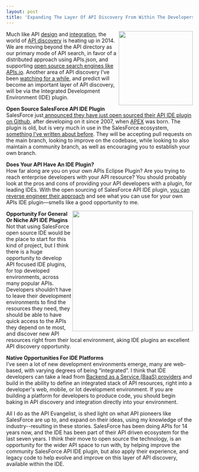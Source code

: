 ```yaml
---
layout: post
title: 'Expanding The Layer Of API Discovery From Within The Developers IDE'
---
```

<p><a href="http://www.eclipse.org/" target="_blank"><img class="c1" src="https://s3.amazonaws.com/kinlane-productions/eclipse/eclipse-ide-logo.jpeg" alt="" width="200" align="right" /></a></p>
<p>Much like API <a href="http://design.apievangelist.com">design</a> and <a href="http://integration.apievangelist.com">integration</a>, the world of <a href="http://discovery.apievangelist.com">API discovery</a> is heating up in 2014. We are moving beyond the API directory as our primary mode of API search, in favor of a distributed approach using APIs.json, and supporting <a href="http://apievangelist.com/2014/07/03/an-open-source-distributed-api-search-engine/">open source search engines like APIs.io</a>. Another area of API discovery I&rsquo;ve been <a href="http://apievangelist.com/2011/06/18/integrated-development-environment-ide-for-apis/">watching for a while</a>, and predict will become an important layer of API discovery, will be via the Integrated Development Environment (IDE) plugin.</p>
<p><strong>Open Source SalesForce API IDE Plugin</strong><br /> SalesForce just<a href="https://developer.salesforce.com/blogs/engineering/2014/07/new-eclipse-plugin.html"> announced they have just open sourced their API IDE plugin on Github</a>, after developing on it since 2007, when <a href="http://www.salesforce.com/us/developer/docs/apexcode/index_Left.htm">APEX</a> was born. The plugin is old, but is very much in use in the SalesForce ecosystem, <a href="http://apievangelist.com/2013/02/04/salesforce-discusses-its-eclipse-plugin-release-approach/">something I&rsquo;ve written about before</a>. They will be accepting pull requests on the main branch, looking to improve on the codebase, while looking to also maintain a community branch, as well as encouraging you to establish your own branch.</p>
<p><strong>Does Your API Have An IDE Plugin?</strong><br /> How far along are you on your own APIs Eclipse Plugin? Are you trying to reach enterprise developers with your API resource? You should probably look at the pros and cons of providing your API developers with a plugin, for leading IDEs. With the open sourcing of SalesForce API IDE plugin, <a href="https://github.com/forcedotcom/idecore">you can reverse engineer their approach</a> and see what you can use for your own APIs IDE plugin&mdash;smells like a good opportunity to me.</p>
<p><a href="https://developer.salesforce.com/blogs/engineering/2014/07/new-eclipse-plugin.html" target="_blank"><img class="c1" src="https://s3.amazonaws.com/kinlane-productions/salesforce/apex_doc_plugin_menu.jpg" alt="" width="325" align="right" /></a></p>
<p><strong>Opportunity For General Or Niche API IDE Plugins</strong><br /> Not that using SalesForce open source IDE would be the place to start for this kind of project, but I think there is a huge opportunity to develop API focused IDE plugins, for top developed environments, across many popular APIs. Developers shouldn&rsquo;t have to leave their development environments to find the resources they need, they should be able to have quick access to the APIs they depend on te most, and discover new API resources right from their local environment, aking IDE plugins an excellent API discovery opportunity.</p>
<p><strong>Native Opportunities For IDE Platforms</strong><br /> I&rsquo;ve seen a lot of new development environments emerge, many are web-based, with varying degrees of being &ldquo;integrated&rdquo;. I think that IDE developers can take a lead from <a href="http://baas.apievangelist.com/companies.html">Backend as a Service (BaaS) providers</a> and build in the ability to define an integrated stack of API resources, right into a developer's web, mobile, or Iot development environment. If you are building a platform for developers to produce code, you should begin baking in API discovery and integration directly into your environment.</p>
<p>All I do as the API Evangelist, is shed light on what API pioneers like SalesForce are up to, and expand on their ideas, using my knowledge of the industry--resulting in these stories. SalesForce has been doing APIs for 14 years now, and the IDE has been part of their API driven ecosystem for the last seven years. I think their move to open source the technology, is an opportunity for the wider API space to run with, by helping improve the community SalesForce API IDE plugin, but also apply their experience, and legacy code to help evolve and improve on this layer of API discovery, available within the IDE.</p>